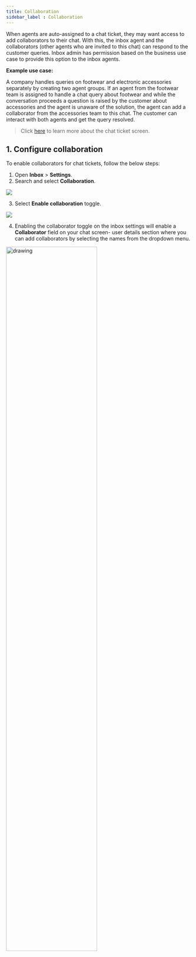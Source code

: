```yaml
---
title: Collaboration
sidebar_label : Collaboration
---
```




When agents are auto-assigned to a chat ticket, they may want access to add collaborators to their chat.
With this, the inbox agent and the collaborators (other agents who are invited to this chat) can respond to the customer queries.
Inbox admin has permission based on the business use case to provide this option to the inbox agents.

**Example use case:** 

A company handles queries on footwear and electronic accessories separately by creating two agent groups. If an agent from the footwear team is assigned to handle a chat query about footwear and while the conversation proceeds a question is raised by the customer about accessories and the agent is unaware of the solution, the agent can add a collaborator from the accessories team to this chat. The customer can interact with both agents and get the query resolved. 

> Click [here](https://docs.yellow.ai/docs/platform_concepts/inbox/chats/chatscreen) to learn more about the chat ticket screen. 

## 1. Configure collaboration

To enable collaborators for chat tickets, follow the below steps: 
1. Open **Inbox** > **Settings**. 
2. Search and select **Collaboration**.

![](https://i.imgur.com/Xl82ptB.png)

3. Select **Enable collaboration** toggle. 

![](https://i.imgur.com/HsgmC3L.png)

4. Enabling the collaborator toggle on the inbox settings will enable a **Collaborator** field on your chat screen- user details section where you can add collaborators by selecting the names from the dropdown menu.

<img src="https://i.imgur.com/Ec8jjPi.png" alt="drawing" width="70%"/>


